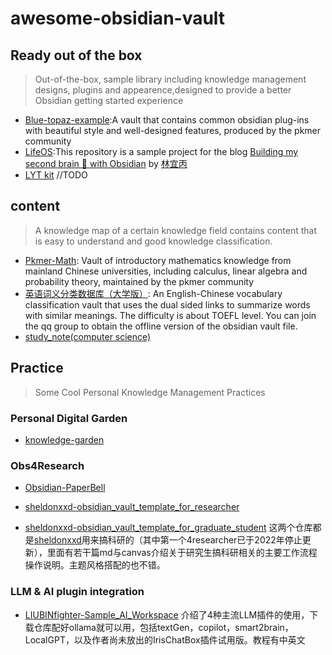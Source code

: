 # awesome-obsidian-vault

## Ready out of the box
>Out-of-the-box, sample library including knowledge management designs, plugins and appearence,designed to provide a better Obsidian getting started experience
- [Blue-topaz-example](https://github.com/PKM-er/Blue-topaz-example):A vault that contains common obsidian plug-ins with beautiful style and well-designed features, produced by the pkmer community
- [LifeOS](https://github.com/quanru/obsidian-example-lifeos):This repository is a sample project for the blog [Building my second brain 🧠 with Obsidian](https://quanru.github.io/2023/07/08/Building%20my%20second%20brain%20%F0%9F%A7%A0%20with%20Obsidian/) by [林宜丙](https://quanru.github.io/2023/07/08/Building%20my%20second%20brain%20%F0%9F%A7%A0%20with%20Obsidian/)
- [LYT kit](https://forum.obsidian.md/t/ideaverse-for-obsidian-formerly-the-lyt-kit-now-available/390) //TODO

## content
>A knowledge map of a certain knowledge field contains content that is easy to understand and good knowledge classification.
- [Pkmer-Math](https://github.com/PKM-er/Pkmer-Math): Vault of introductory mathematics knowledge from mainland Chinese universities, including calculus, linear algebra and probability theory, maintained by the pkmer community
- [英语词义分类数据库（大学版）](https://publish.obsidian.md/thesaurus/%E8%8B%B1%E8%AF%AD%E8%AF%8D%E4%B9%89%E5%88%86%E7%B1%BB%E6%95%B0%E6%8D%AE%E5%BA%93%EF%BC%88%E5%A4%A7%E5%AD%A6%E7%89%88%EF%BC%89/%E8%8B%B1%E8%AF%AD%E8%AF%8D%E4%B9%89%E5%88%86%E7%B1%BB%E6%95%B0%E6%8D%AE%E5%BA%93%EF%BC%88%E5%A4%A7%E5%AD%A6%E7%89%88%EF%BC%89/0%E6%9C%AC%E8%B5%84%E6%96%99%E5%BA%93%E5%9F%BA%E6%9C%AC%E4%BF%A1%E6%81%AF/03%E8%8E%B7%E5%8F%96%E8%B5%84%E6%96%99): An English-Chinese vocabulary classification vault that uses the dual sided links to summarize words with similar meanings. The difficulty is about TOEFL level. You can join the qq group to obtain the offline version of the obsidian vault file.
- [study_note(computer science)](https://github.com/owlman/study_note)

## Practice
>Some Cool Personal Knowledge Management Practices

### Personal Digital Garden

- [knowledge-garden](https://github.com/oldwinter/knowledge-garden)

### Obs4Research

- [Obsidian-PaperBell](https://github.com/SongshGeo/Obsidian-PaperBell)

- [sheldonxxd-obsidian_vault_template_for_researcher](https://github.com/sheldonxxd/obsidian_vault_template_for_researcher)
- [sheldonxxd-obsidian_vault_template_for_graduate_student](https://github.com/sheldonxxd/obsidian_vault_template_for_graduate_student)
这两个仓库都是[sheldonxxd](https://github.com/sheldonxxd)用来搞科研的（其中第一个4researcher已于2022年停止更新），里面有若干篇md与canvas介绍关于研究生搞科研相关的主要工作流程操作说明。主题风格搭配的也不错。

### LLM & AI plugin integration

- [LIUBINfighter-Sample_AI_Workspace](https://github.com/LIUBINfighter/Sample_AI_Workspace)
介绍了4种主流LLM插件的使用，下载仓库配好ollama就可以用，包括textGen，copilot，smart2brain，LocalGPT，以及作者尚未放出的IrisChatBox插件试用版。教程有中英文
